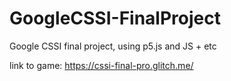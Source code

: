 # GoogleCSSI-FinalProject
Google CSSI final project, using p5.js and JS + etc

link to game: https://cssi-final-pro.glitch.me/

